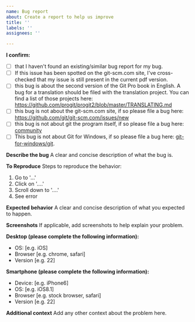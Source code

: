 ```yaml
---
name: Bug report
about: Create a report to help us improve
title: ''
labels: ''
assignees: ''

---
```


**I confirm:**
- [ ] that I haven't found an existing/similar bug report for my bug.
- [ ] If this issue has been spotted on the git-scm.com site, I've cross-checked that my issue is still present in the current pdf version.
- [ ] this bug is about the second version of the Git Pro book in English. A bug for a translation should be filed with the translation project. You can find a list of those projects here: https://github.com/progit/progit2/blob/master/TRANSLATING.md
- [ ] this bug is not about the git-scm.com site, if so please file a bug here: https://github.com/git/git-scm.com/issues/new
- [ ] this bug is not about git the program itself, if so please file a bug here: [community](https://git-scm.com/community)
- [ ] This bug is not about Git for Windows, if so please file a bug here: [git-for-windows/git](https://github.com/git-for-windows/git).

**Describe the bug**
A clear and concise description of what the bug is.

**To Reproduce**
Steps to reproduce the behavior:
1. Go to '...'
2. Click on '....'
3. Scroll down to '....'
4. See error

**Expected behavior**
A clear and concise description of what you expected to happen.

**Screenshots**
If applicable, add screenshots to help explain your problem.

**Desktop (please complete the following information):**
 - OS: [e.g. iOS]
 - Browser [e.g. chrome, safari]
 - Version [e.g. 22]

**Smartphone (please complete the following information):**
 - Device: [e.g. iPhone6]
 - OS: [e.g. iOS8.1]
 - Browser [e.g. stock browser, safari]
 - Version [e.g. 22]

**Additional context**
Add any other context about the problem here.
